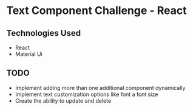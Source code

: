 # Text Component Challenge - React

## Technologies Used

- React
- Material Ui

## TODO

- Implement adding more than one additional component dynamically
- Implement text customization options like font a font size
- Create the ability to update and delete
